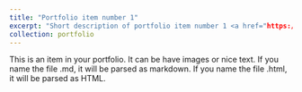 ```yaml
---
title: "Portfolio item number 1"
excerpt: "Short description of portfolio item number 1 <a href="https://patelkajal18.github.io/des-157a/index.html">Projects</a> <br/><img src='/images/500x300.png'>"
collection: portfolio
---
```


This is an item in your portfolio. It can be have images or nice text. If you name the file .md, it will be parsed as markdown. If you name the file .html, it will be parsed as HTML. 
